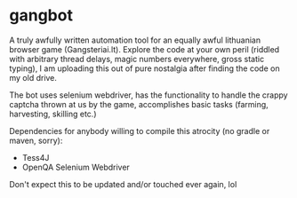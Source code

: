 # gangbot

A truly awfully written automation tool for an equally awful lithuanian browser game (Gangsteriai.lt).
Explore the code at your own peril (riddled with arbitrary thread delays, magic numbers everywhere, gross static typing), I am uploading this out of pure nostalgia after finding the code on my old drive.

The bot uses selenium webdriver, has the functionality to handle the crappy captcha thrown at us by the game, accomplishes basic tasks (farming, harvesting, skilling etc.)

Dependencies for anybody willing to compile this atrocity (no gradle or maven, sorry):
* Tess4J
* OpenQA Selenium Webdriver


Don't expect this to be updated and/or touched ever again, lol
